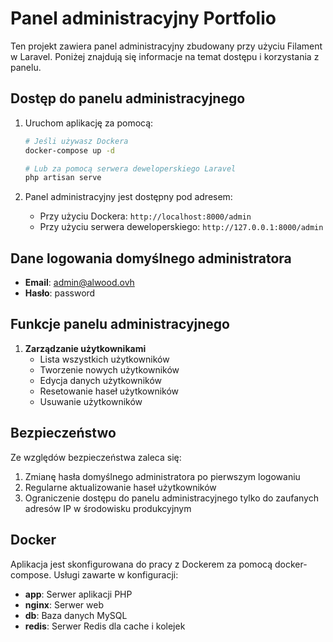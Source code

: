 # Panel administracyjny Portfolio

Ten projekt zawiera panel administracyjny zbudowany przy użyciu Filament w Laravel. Poniżej znajdują się informacje na temat dostępu i korzystania z panelu.

## Dostęp do panelu administracyjnego

1. Uruchom aplikację za pomocą:
   ```bash
   # Jeśli używasz Dockera
   docker-compose up -d
   
   # Lub za pomocą serwera deweloperskiego Laravel
   php artisan serve
   ```

2. Panel administracyjny jest dostępny pod adresem:
   - Przy użyciu Dockera: `http://localhost:8000/admin`
   - Przy użyciu serwera deweloperskiego: `http://127.0.0.1:8000/admin`

## Dane logowania domyślnego administratora

- **Email**: admin@alwood.ovh
- **Hasło**: password

## Funkcje panelu administracyjnego

1. **Zarządzanie użytkownikami**
   - Lista wszystkich użytkowników
   - Tworzenie nowych użytkowników
   - Edycja danych użytkowników
   - Resetowanie haseł użytkowników
   - Usuwanie użytkowników

## Bezpieczeństwo

Ze względów bezpieczeństwa zaleca się:
1. Zmianę hasła domyślnego administratora po pierwszym logowaniu
2. Regularne aktualizowanie haseł użytkowników
3. Ograniczenie dostępu do panelu administracyjnego tylko do zaufanych adresów IP w środowisku produkcyjnym

## Docker

Aplikacja jest skonfigurowana do pracy z Dockerem za pomocą docker-compose. 
Usługi zawarte w konfiguracji:
- **app**: Serwer aplikacji PHP
- **nginx**: Serwer web
- **db**: Baza danych MySQL
- **redis**: Serwer Redis dla cache i kolejek
